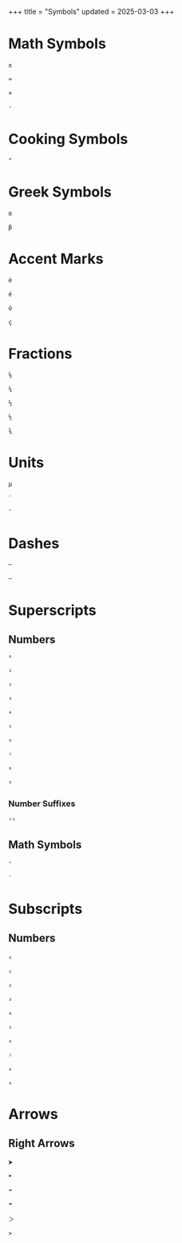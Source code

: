 +++
title = "Symbols"
updated = 2025-03-03
+++

# Math Symbols
```Plus-Minus
±
```
```Approximately
≈
```
```Multiplication
×
```
```Dot
· 
```


# Cooking Symbols
```Degree
°
```


# Greek Symbols
```Alpha
α
```
```Beta
β
```



# Accent Marks

```Other e
è
```
```Spanish e
é
```
```Spanish o
ó
```
```Bearded c
ç
```

# Fractions


```One-Eighth
⅛
```
```One-Fourth
¼
```
```One-Third
⅓
```
```One-Half
½
```
```Three-Fourths
¾
```

# Units

```Micro
μ
```
```Feet
′
```
```Inches
″
```



# Dashes

```em Dash
—
```
```en Dash
–
```

# Superscripts

## Numbers

```Zero
⁰
```
```One
¹
```
```Two
²
```
```Three
³
```
```Four
⁴
```
```Five
⁵
```
```Six
⁶
```
```Seven
⁷
```
```Eight
⁸
```
```Nine
⁹
```

### Number Suffixes
```th
ᵗʰ
```

## Math Symbols

```Plus
⁺
```
```Minus
⁻
```


# Subscripts

## Numbers

```Zero
₀
```
```One
₁
```
```Two
₂
```
```Three
₃
```
```Four
₄
```
```Five
₅
```
```Six
₆
```
```Seven
₇
```
```Eight
₈
```
```Nine
₉
```



# Arrows

## Right Arrows
```U+2B9E
⮞
```
```U+27A4
➤
```
```U+2794
➔
```
```U+279C
➜
```
```U+FF1E
＞
```
```U+003E
>
```
